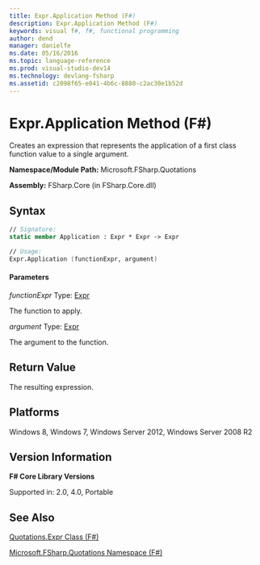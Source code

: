 ```yaml
---
title: Expr.Application Method (F#)
description: Expr.Application Method (F#)
keywords: visual f#, f#, functional programming
author: dend
manager: danielfe
ms.date: 05/16/2016
ms.topic: language-reference
ms.prod: visual-studio-dev14
ms.technology: devlang-fsharp
ms.assetid: c2098f65-e041-4b6c-8880-c2ac30e1b52d 
---
```


# Expr.Application Method (F#)

Creates an expression that represents the application of a first class function value to a single argument.

**Namespace/Module Path:** Microsoft.FSharp.Quotations

**Assembly:** FSharp.Core (in FSharp.Core.dll)


## Syntax

```fsharp
// Signature:
static member Application : Expr * Expr -> Expr

// Usage:
Expr.Application (functionExpr, argument)
```

#### Parameters
*functionExpr*
Type: [Expr](https://msdn.microsoft.com/library/ed6a2caf-69d4-45c2-ab97-e9b3be9bce65)


The function to apply.


*argument*
Type: [Expr](https://msdn.microsoft.com/library/ed6a2caf-69d4-45c2-ab97-e9b3be9bce65)


The argument to the function.

## Return Value

The resulting expression.

## Platforms
Windows 8, Windows 7, Windows Server 2012, Windows Server 2008 R2


## Version Information
**F# Core Library Versions**

Supported in: 2.0, 4.0, Portable




## See Also
[Quotations.Expr Class &#40;F&#35;&#41;](Quotations.Expr-Class-%5BFSharp%5D.md)

[Microsoft.FSharp.Quotations Namespace &#40;F&#35;&#41;](Microsoft.FSharp.Quotations-Namespace-%5BFSharp%5D.md)

